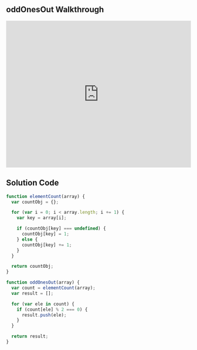 ## oddOnesOut Walkthrough

<iframe src="https://player.vimeo.com/video/214723572" width="100%" height="400" frameborder="0" webkitallowfullscreen mozallowfullscreen allowfullscreen></iframe>

## Solution Code

```js
function elementCount(array) {
  var countObj = {};

  for (var i = 0; i < array.length; i += 1) {
    var key = array[i];

    if (countObj[key] === undefined) {
      countObj[key] = 1;
    } else {
      countObj[key] += 1;
    }
  }

  return countObj;
}

function oddOnesOut(array) {
  var count = elementCount(array);
  var result = [];

  for (var ele in count) {
    if (count[ele] % 2 === 0) {
      result.push(ele);
    }
  }

  return result;
}
```
